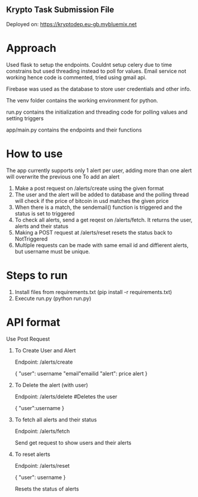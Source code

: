 ﻿## Krypto Task Submission File

Deployed on: https://kryptodep.eu-gb.mybluemix.net

# Approach
Used flask to setup the endpoints. Couldnt setup celery due to time constrains but used threading instead to poll for values. Email service not working hence code is commented, tried using gmail api.

Firebase was used as the database to store user credentials and other info.

The venv folder contains the working environment for python.

run.py contains the initialization and threading code for polling values and setting triggers

app/main.py contains the endpoints and their functions

# How to use
The app currently supports only 1  alert per user, adding more than one alert will overwrite the previous one
To add an alert
1. Make a post request on /alerts/create using the given format
2. The user and the alert will be added to database and the polling thread will check if the price of bitcoin in usd matches the given price
3. When there is a match, the sendemail() function is triggered and the status is set to triggered
4. To check all alerts, send a get reqest on /alerts/fetch. It returns the user, alerts and their status
5. Making a POST request at /alerts/reset resets the status back to NotTriggered
6. Multiple requests can be made with same email id and diffierent alerts, but username must be unique.


# Steps to run
1. Install files from requirements.txt (pip install -r requirements.txt)
2. Execute run.py (python run.py)

# API format
Use Post Request

1. To Create User and Alert

    Endpoint: /alerts/create

    {
    "user": username
    "email"emailid
    "alert": price alert
    }

2. To Delete the alert (with user)

    Endpoint: /alerts/delete #Deletes the user

    {
    "user":username
    }

3. To fetch all alerts and their status

    Endpoint: /alerts/fetch

    Send get request to show users and their alerts

4. To reset alerts

    Endpoint: /alerts/reset

    {
    "user": username
    }

    Resets the status of alerts
 
